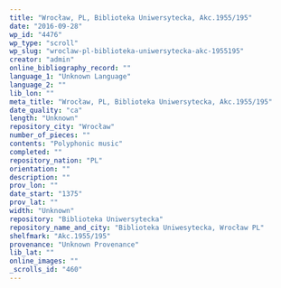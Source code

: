```yaml
---
title: "Wrocław, PL, Biblioteka Uniwersytecka, Akc.1955/195"
date: "2016-09-28"
wp_id: "4476"
wp_type: "scroll"
wp_slug: "wroclaw-pl-biblioteka-uniwersytecka-akc-1955195"
creator: "admin"
online_bibliography_record: ""
language_1: "Unknown Language"
language_2: ""
lib_lon: ""
meta_title: "Wrocław, PL, Biblioteka Uniwersytecka, Akc.1955/195"
date_quality: "ca"
length: "Unknown"
repository_city: "Wrocław"
number_of_pieces: ""
contents: "Polyphonic music"
completed: ""
repository_nation: "PL"
orientation: ""
description: ""
prov_lon: ""
date_start: "1375"
prov_lat: ""
width: "Unknown"
repository: "Biblioteka Uniwersytecka"
repository_name_and_city: "Biblioteka Uniwesytecka, Wrocław PL"
shelfmark: "Akc.1955/195"
provenance: "Unknown Provenance"
lib_lat: ""
online_images: ""
_scrolls_id: "460"
---
```



